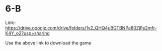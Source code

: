 # 6-B
Link- https://drive.google.com/drive/folders/1y2_QHQ4uBGTBNPa80ZjFe2mfr-K4Y_o2?usp=sharing

Use the above link to download the game
